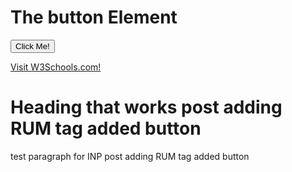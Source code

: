 <html>
<head>
<script>
    var generateUniqueID = function () {
    return "v2-" + Date.now() + "-" + (Math.floor(Math.random() * 8999999999999) + 1e12)
},
    firstHiddenTime = -1,
    initHiddenTime = function () {
        return document.visibilityState === "hidden" ? 0 : Infinity
    },
    trackChanges = function () {
        onHidden(function (n) {
            var t = n.timeStamp;
            firstHiddenTime = t
        }, !0)
    },
    getVisibilityWatcher = function () {
        return firstHiddenTime < 0 && (window.__WEB_VITALS_POLYFILL__ ? (firstHiddenTime = window.webVitals.firstHiddenTime, firstHiddenTime === Infinity && trackChanges()) : (firstHiddenTime = initHiddenTime(), trackChanges()), onBFCacheRestore(function () {
            setTimeout(function () {
                firstHiddenTime = initHiddenTime();
                trackChanges()
            }, 0)
        })), {
            get firstHiddenTime() {
                return firstHiddenTime
            }
        }
    },
    getRating = function (n, t) {
        return n > t[1] ? "poor" : n > t[0] ? "needs-improvement" : "good"
    },
    bindReporter = function (n, t, i, r) {
        var u, f;
        return function (e) {
            t.value >= 0 && (e || r) && (f = t.value - (u || 0), (f || u === undefined) && (u = t.value, t.delta = f, t.rating = getRating(t.value, i), n(t)))
        }
    },
    onHidden = function (n, t) {
        var i = function (r) {
            (r.type === "pagehide" || document.visibilityState === "hidden") && (n(r), t && (removeEventListener("visibilitychange", i, !0), removeEventListener("pagehide", i, !0)))
        };
        addEventListener("visibilitychange", i, !0);
        addEventListener("pagehide", i, !0)
    },
    observe = function (n, t, i) {
        try {
            if (PerformanceObserver.supportedEntryTypes.includes(n)) {
                var r = new PerformanceObserver(function (n) {
                    Promise.resolve().then(function () {
                        t(n.getEntries())
                    })
                });
                return r.observe(Object.assign({
                    type: n,
                    buffered: !0
                }, i || {})), r
            }
        } catch (u) { }
        return
    },
    doubleRAF = function (n) {
        requestAnimationFrame(function () {
            return requestAnimationFrame(function () {
                return n()
            })
        })
    },
    FCPThresholds = [1800, 3e3],
    getFCP = function (n, t) {
        whenActivated(function () {
            var f = getVisibilityWatcher(),
                i = initMetric("FCP"),
                r, e = function (n) {
                    n.forEach(function (n) {
                        n.name === "first-contentful-paint" && (u.disconnect(), n.startTime < f.firstHiddenTime && (i.value = Math.max(n.startTime - getActivationStart(), 0), i.entries.push(n), r(!0)))
                    })
                },
                u = observe("paint", e);
            u && (r = bindReporter(n, i, FCPThresholds, t), onBFCacheRestore(function (u) {
                i = initMetric("FCP");
                r = bindReporter(n, i, FCPThresholds, t);
                doubleRAF(function () {
                    i.value = performance.now() - u.timeStamp;
                    r(!0)
                })
            }))
        })
    },
    getNavigationEntryFromPerformanceTiming = function () {
        var t = performance.timing,
            i = performance.navigation.type,
            r = {
                entryType: "navigation",
                startTime: 0,
                type: i == 2 ? "back_forward" : i === 1 ? "reload" : "navigate"
            };
        for (var n in t) n !== "navigationStart" && n !== "toJSON" && (r[n] = Math.max(t[n] - t.navigationStart, 0));
        return r
    },
    getNavigationEntry = function () {
        return window.__WEB_VITALS_POLYFILL__ ? window.performance && (performance.getEntriesByType && performance.getEntriesByType("navigation")[0] || getNavigationEntryFromPerformanceTiming()) : window.performance && performance.getEntriesByType && performance.getEntriesByType("navigation")[0]
    },
    bfcacheRestoreTime = -1,
    getBFCacheRestoreTime = function () {
        return bfcacheRestoreTime
    },
    onBFCacheRestore = function (n) {
        addEventListener("pageshow", function (t) {
            t.persisted && (bfcacheRestoreTime = t.timeStamp, n(t))
        }, !0)
    },
    getActivationStart = function () {
        var n = getNavigationEntry();
        return n && n.activationStart || 0
    },
    initMetric = function (n, t) {
        var r = getNavigationEntry(),
            i = "navigate";
        return getBFCacheRestoreTime() >= 0 ? i = "back-forward-cache" : r && (document.prerendering || getActivationStart() > 0 ? i = "prerender" : document.wasDiscarded ? i = "restore" : r.type && (i = r.type.replace(/_/g, "-"))), {
            name: n,
            value: typeof t == "undefined" ? -1 : t,
            rating: "good",
            delta: 0,
            entries: [],
            id: generateUniqueID(),
            navigationType: i
        }
    },
    reportedMetricIDs = {},
    LCPThresholds = [2500, 4e3],
    getLCP = function (n, t) {
        whenActivated(function () {
            var o = getVisibilityWatcher(),
                i = initMetric("LCP"),
                r, e = function (n) {
                    var t = n[n.length - 1];
                    t && t.startTime < o.firstHiddenTime && (i.value = Math.max(t.startTime - getActivationStart(), 0), i.entries = [t], r(!1))
                },
                u = observe("largest-contentful-paint", e),
                f;
            u && (r = bindReporter(n, i, LCPThresholds, t), f = runOnce(function () {
                reportedMetricIDs[i.id] || (e(u.takeRecords()), u.disconnect(), reportedMetricIDs[i.id] = !0, r(!0))
            }), ["keydown", "click"].forEach(function (n) {
                addEventListener(n, f, !0)
            }), onHidden(f), onBFCacheRestore(function (u) {
                i = initMetric("LCP");
                r = bindReporter(n, i, LCPThresholds, t);
                doubleRAF(function () {
                    i.value = performance.now() - u.timeStamp;
                    reportedMetricIDs[i.id] = !0;
                    r(!0)
                })
            }))
        })
    },
    runOnce = function (n) {
        var t = !1;
        return function (i) {
            t || (n(i), t = !0)
        }
    },
    CLSThresholds = [.1, .25],
    getCLS = function (n, t) {
        getFCP(runOnce(function () {
            var i = initMetric("CLS", 0),
                r, u = 0,
                f = [],
                e = function (n) {
                    n.forEach(function (n) {
                        if (!n.hadRecentInput) {
                            var t = f[0],
                                i = f[f.length - 1];
                            u && n.startTime - i.startTime < 1e3 && n.startTime - t.startTime < 5e3 ? (u += n.value, f.push(n)) : (u = n.value, f = [n])
                        }
                    });
                    u > i.value && (i.value = u, i.entries = f, r(!0))
                },
                o = observe("layout-shift", e);
            o && (r = bindReporter(n, i, CLSThresholds, t), onHidden(function () {
                e(o.takeRecords());
                r(!0)
            }), onBFCacheRestore(function () {
                u = 0;
                i = initMetric("CLS", 0);
                r = bindReporter(n, i, CLSThresholds, t);
                doubleRAF(function () {
                    return r()
                })
            }), setTimeout(r, 0))
        }))
    },
    whenActivated = function (n) {
        document.prerendering ? addEventListener("prerenderingchange", function () {
            return n()
        }, !0) : n()
    },
    interactionCountEstimate = 0,
    minKnownInteractionId = Infinity,
    maxKnownInteractionId = 0,
    updateEstimate = function (n) {
        n.forEach(function (n) {
            n.interactionId && (minKnownInteractionId = Math.min(minKnownInteractionId, n.interactionId), maxKnownInteractionId = Math.max(maxKnownInteractionId, n.interactionId), interactionCountEstimate = maxKnownInteractionId ? (maxKnownInteractionId - minKnownInteractionId) / 7 + 1 : 0)
        })
    },
    po, getInteractionCount = function () {
        return po ? interactionCountEstimate : performance.interactionCount || 0
    },
    initInteractionCountPolyfill = function () {
        "interactionCount" in performance || po || (po = observe("event", updateEstimate, {
            type: "event",
            buffered: !0,
            durationThreshold: 0
        }))
    },
    INPThresholds = [200, 500],
    prevInteractionCount = 0,
    getInteractionCountForNavigation = function () {
        return getInteractionCount() - prevInteractionCount
    },
    MAX_INTERACTIONS_TO_CONSIDER = 10,
    longestInteractionList = [],
    longestInteractionMap = {},
    processEntry = function (n) {
        var r = longestInteractionList[longestInteractionList.length - 1],
            t = longestInteractionMap[n.interactionId],
            i;
        (t || longestInteractionList.length < MAX_INTERACTIONS_TO_CONSIDER || n.duration > r.latency) && (t ? (t.entries.push(n), t.latency = Math.max(t.latency, n.duration)) : (i = {
            id: n.interactionId,
            latency: n.duration,
            entries: [n]
        }, longestInteractionMap[i.id] = i, longestInteractionList.push(i)), longestInteractionList.sort(function (n, t) {
            return t.latency - n.latency
        }), longestInteractionList.splice(MAX_INTERACTIONS_TO_CONSIDER).forEach(function (n) {
            delete longestInteractionMap[n.id]
        }))
    },
    estimateP98LongestInteraction = function () {
        var n = Math.min(longestInteractionList.length - 1, Math.floor(getInteractionCountForNavigation() / 50));
        return longestInteractionList[n]
    },
    getINP = function (n, t) {
        t = t || {};
        whenActivated(function () {
            initInteractionCountPolyfill();
            var i = initMetric("INP"),
                r, f = function (n) {
                    n.forEach(function (n) {
                        if (n.interactionId && processEntry(n), n.entryType === "first-input") {
                            var t = !longestInteractionList.some(function (t) {
                                return t.entries.some(function (t) {
                                    return n.duration === t.duration && n.startTime === t.startTime
                                })
                            });
                            t && processEntry(n)
                        }
                    });
                    var t = estimateP98LongestInteraction();
                    t && t.latency !== i.value && (i.value = t.latency, i.entries = t.entries, r(!0))
                },
                u = observe("event", f, {
                    durationThreshold: t.durationThreshold || 40
                });
            r = bindReporter(n, i, INPThresholds, t.reportAllChanges);
            u && ("interactionId" in PerformanceEventTiming.prototype && u.observe({
                type: "first-input",
                buffered: !0
            }), onHidden(function () {
                f(u.takeRecords());
                i.value < 0 && getInteractionCountForNavigation() > 0 && (i.value = 0, i.entries = []);
                r(!0)
            }), onBFCacheRestore(function () {
                longestInteractionList = [];
                prevInteractionCount = getInteractionCount();
                i = initMetric("INP");
                r = bindReporter(n, i, INPThresholds, t.reportAllChanges)
            }))
        })
    },
    windowCurrent = parent.window || window,
    WindowEvent, VisibilityType;
(function (n) {
    n.Load = "load";
    n.BeforeUnload = "beforeunload";
    n.Abort = "abort";
    n.Error = "error";
    n.Unload = "unload"
})(WindowEvent || (WindowEvent = {})),
    function (n) {
        n[n.Focus = 0] = "Focus";
        n[n.Blur = 1] = "Blur"
    }(VisibilityType || (VisibilityType = {}));
var AjaxTiming = function () {
    function n(n, t, i, r) {
        var u = this;
        this.getPerformanceTimings = function (n) {
            u.connect = n.connectEnd - n.connectStart;
            u.dns = n.domainLookupEnd - n.domainLookupStart;
            u.duration = n.duration;
            u.load = n.responseEnd - n.responseStart;
            u.wait = n.responseStart - n.requestStart;
            u.start = n.startTime;
            u.redirect = n.redirectEnd - n.redirectStart;
            n.secureConnectionStart && (u.ssl = n.connectEnd - n.secureConnectionStart)
        };
        this.url = n;
        this.method = t;
        this.isAsync = i;
        this.open = r
    }
    return n
}(),
    ProfilerJsError = function () {
        function n(n, t, i) {
            this.count = 0;
            this.message = n;
            this.url = t;
            this.lineNumber = i
        }
        return n.createText = function (n, t, i) {
            return [n, t, i].join(":")
        }, n.prototype.getText = function () {
            return n.createText(this.message, this.url, this.lineNumber)
        }, n
    }(),
    ProfilerEventManager = function () {
        function n() {
            this.events = [];
            this.hasAttachEvent = !!window.attachEvent
        }
        return n.prototype.add = function (n, t, i) {
            this.events.push({
                type: n,
                target: t,
                func: i
            });
            this.hasAttachEvent ? t.attachEvent("on" + n, i) : t.addEventListener(n, i, !1)
        }, n.prototype.remove = function (n, t, i) {
            this.hasAttachEvent ? t.detachEvent(n, i) : t.removeEventListener(n, i, !1);
            var r = this.events.indexOf({
                type: n,
                target: t,
                func: i
            });
            r !== 1 && this.events.splice(r, 1)
        }, n.prototype.clear = function () {
            for (var n, i = this.events, t = 0; t < i.length; t++) n = i[t], this.remove(n.type, n.target, n.func);
            this.events = []
        }, n
    }(),
    AjaxRequestsHandler = function () {
        function n() {
            var t = this;
            this.fetchRequests = [];
            this.fetchEntriesIndices = {};
            this.compareEntriesDelay = 100;
            this.hasPerformance = typeof performance == "object" && typeof window.performance.now == "function" && typeof window.performance.getEntriesByType == "function";
            this.captureFetchRequests = function () {
                var n = [],
                    i = t,
                    r = function (n) {
                        return n
                    },
                    u = function (n) {
                        return Promise.reject(n)
                    };
                window.fetch && (window.fetch = function (t) {
                    return function () {
                        for (var o, f, s = [], e = 0; e < arguments.length; e++) s[e] = arguments[e];
                        return o = 0, f = Promise.resolve(s), f = f.then(function (t) {
                            var r, u = {},
                                e, f;
                            if (t.length && t.length >= 1) r = t[0], t.length > 1 && (u = t[1]);
                            else return [];
                            return e = "GET", u.method && (e = u.method), o = n.length, f = "", f = typeof r != "object" || !r ? r : Array.isArray(r) && r.length > 0 ? r[0] : r.url, f && n.push(new AjaxTiming(f, e, !0, i.now())), [r, u]
                        }, r), f = f.then(function (n) {
                            return t.apply(void 0, n)
                        }), f.then(function (t) {
                            var r = n[o],
                                u = i.fetchRequests;
                            return i.processPerformanceEntries(r, u), t
                        }, u)
                    }
                }(window.fetch))
            };
            this.captureFetchRequests();
            n.startAjaxCapture(this)
        }
        return n.prototype.getAjaxRequests = function () {
            return this.fetchRequests
        }, n.prototype.clear = function () {
            this.fetchRequests = []
        }, n.prototype.now = function () {
            return this.hasPerformance ? window.performance.now() : (new Date).getTime()
        }, n.prototype.processPerformanceEntries = function (n, t) {
            var i = this;
            setTimeout(function () {
                var f, o, s, h, e;
                if (i.hasPerformance) {
                    var u = n.url,
                        r = [],
                        c = performance.getEntriesByType("resource");
                    for (f = 0, o = c; f < o.length; f++) s = o[f], s.name === u && r.push(s);
                    if (t.push(n), r.length !== 0) {
                        if (i.fetchEntriesIndices[u] || (i.fetchEntriesIndices[u] = []), r.length === 1) {
                            n.getPerformanceTimings(r[0]);
                            i.fetchEntriesIndices[u].push(0);
                            return
                        }
                        h = i.fetchEntriesIndices[u];
                        for (e in r)
                            if (h.indexOf(e) === -1) {
                                n.getPerformanceTimings(r[e]);
                                h.push(e);
                                return
                            } n.getPerformanceTimings(r[0])
                    }
                }
            }, i.compareEntriesDelay)
        }, n.startAjaxCapture = function (n) {
            var t = XMLHttpRequest.prototype,
                r = t.open,
                u = t.send,
                i = [];
            n.hasPerformance && typeof window.performance.setResourceTimingBufferSize == "function" && window.performance.setResourceTimingBufferSize(300);
            t.open = function (t, u, f, e, o) {
                this.rpIndex = i.length;
                i.push(new AjaxTiming(u, t, f, n.now()));
                r.call(this, t, u, f === !1 ? !1 : !0, e, o)
            };
            t.send = function (t) {
                var r = this,
                    e = this.onreadystatechange,
                    f;
                (this.onreadystatechange = function (t) {
                    var u = i[r.rpIndex],
                        o, f;
                    if (u) {
                        o = r.readyState;
                        f = !!(r.response && r.response !== null && r.response !== undefined);
                        switch (o) {
                            case 1:
                                u.connectionEstablished = n.now();
                                break;
                            case 2:
                                u.requestReceived = n.now();
                                break;
                            case 3:
                                u.processingTime = n.now();
                                break;
                            case 4:
                                u.complete = n.now();
                                switch (r.responseType) {
                                    case "text":
                                    case "":
                                        typeof r.responseText == "string" && (u.responseSize = r.responseText.length);
                                        break;
                                    case "json":
                                        f && typeof r.response.toString == "function" && (u.responseSize = r.response.toString().length);
                                        break;
                                    case "arraybuffer":
                                        f && typeof r.response.byteLength == "number" && (u.responseSize = r.response.byteLength);
                                        break;
                                    case "blob":
                                        f && typeof r.response.size == "number" && (u.responseSize = r.response.size)
                                }
                                n.processPerformanceEntries(u, n.fetchRequests)
                        }
                        typeof e == "function" && e.call(r, t)
                    }
                }, f = i[this.rpIndex], f) && (t && !isNaN(t.length) && (f.sendSize = t.length), f.send = n.now(), u.call(this, t))
            }
        }, n
    }(),
    RProfiler = function () {
        function n() {
            function r(n) {
                var i = n.target || n.srcElement;
                return i.nodeType == 3 && (i = i.parentNode), t("N/A", i.src || i.URL, -1), !1
            }
            var n = this,
                t, i;
            this.restUrl = "g.3gl.net/jp/906/v3.3.9/M";
            this.startTime = (new Date).getTime();
            this.eventsTimingHandler = new EventsTimingHandler;
            this.inputDelay = new InputDelayHandler;
            this.version = "v3.3.9";
            this.info = {};
            this.hasInsight = !1;
            this.data = {
                start: this.startTime,
                jsCount: 0,
                jsErrors: [],
                loadTime: -1,
                loadFired: window.document.readyState == "complete"
            };
            this.eventManager = new ProfilerEventManager;
            this.setCLS = function (t) {
                var i = t.name,
                    r = t.delta,
                    u = i === "CLS" ? r : undefined;
                n.cls = u
            };
            this.setLCP = function (t) {
                var i = t.name,
                    r = t.delta,
                    u = i === "LCP" ? r : undefined;
                n.lcp = u
            };
            this.setINP = function (t) {
                var i = t.name,
                    r = t.value,
                    u = i === "INP" ? r : undefined;
                    console.log(t.entries, t.entries[0].name,"Entries length : "+t.entries.length,u,i,r);
                    window.inpEventName = t.entries[0].name;
                n.inp = u
            };
            this.recordPageLoad = function () {
                n.data.loadTime = (new Date).getTime();
                n.data.loadFired = !0
            };
            this.addError = function (t, i, r) {
                var s, f, u, e, o;
                for (n.data.jsCount++, s = ProfilerJsError.createText(t, i, r), f = n.data.jsErrors, u = 0, e = f; u < e.length; u++)
                    if (o = e[u], o.getText() == s) {
                        o.count++;
                        return
                    } f.push(new ProfilerJsError(t, i, r))
            };
            this.getAjaxRequests = function () {
                return n.ajaxHandler.getAjaxRequests()
            };
            this.clearAjaxRequests = function () {
                n.ajaxHandler.clear()
            };
            this.addInfo = function (t, i, r) {
                if (!n.isNullOrEmpty(t)) {
                    if (n.isNullOrEmpty(r)) n.info[t] = i;
                    else {
                        if (n.isNullOrEmpty(i)) return;
                        n.isNullOrEmpty(n.info[t]) && (n.info[t] = {});
                        n.info[t][i] = r
                    }
                    n.hasInsight = !0
                }
            };
            this.clearInfo = function () {
                n.info = {};
                n.hasInsight = !1
            };
            this.clearErrors = function () {
                n.data.jsCount = 0;
                n.data.jsErrors = []
            };
            this.getInfo = function () {
                return n.hasInsight ? n.info : null
            };
            this.getEventTimingHandler = function () {
                return n.eventsTimingHandler
            };
            this.getInputDelay = function () {
                return n.inputDelay
            };
            this.getCPWebVitals = function () {
                return getCLS(n.setCLS, !1), getLCP(n.setLCP, !1), getINP(n.setINP, {
                    reportAllChanges: !1
                }), {
                    cls: n.cls,
                    lcp: n.lcp,
                    inp: n.inp
                }
            };
            this.attachIframe = function () {
                var r = window.location.protocol,
                    t = document.createElement("iframe"),
                    i;
                t.src = "about:blank";
                i = t.style;
                i.position = "absolute";
                i.top = "-10000px";
                i.left = "-1000px";
                t.addEventListener("load", function (t) {
                    var u = t.currentTarget,
                        f, i;
                    u && u.contentDocument && (f = u.contentDocument, i = f.createElement("script"), i.type = "text/javascript", i.src = r + "//" + n.restUrl, f.body.appendChild(i))
                });
                document.body && document.body.insertAdjacentElement("afterbegin", t)
            };
            this.eventManager.add(WindowEvent.Load, window, this.recordPageLoad);
            t = this.addError;
            this.ajaxHandler = new AjaxRequestsHandler;
            getCLS(this.setCLS, !1);
            getLCP(this.setLCP, !1);
            getINP(this.setINP, {
                reportAllChanges: !1
            });
            window.opera ? this.eventManager.add(WindowEvent.Error, document, r) : "onerror" in window && (i = window.onerror, window.onerror = function (n, r, u) {
                return (t(n, r, u), !!i) ? i(n, r, u) : !1
            });
            !window.__cpCdnPath || (this.restUrl = window.__cpCdnPath.trim())
        }
        return n.prototype.isNullOrEmpty = function (n) {
            if (n === undefined || n === null) return !0;
            if (typeof n == "string") {
                var t = n;
                return t.trim().length == 0
            }
            return !1
        }, n.prototype.dispatchCustomEvent = function (n) {
            (function (n) {
                function t(n, t) {
                    t = t || {
                        bubbles: !1,
                        cancelable: !1,
                        detail: undefined
                    };
                    var i = document.createEvent("CustomEvent");
                    return i.initCustomEvent(n, t.bubbles, t.cancelable, t.detail), i
                }
                if (typeof n.CustomEvent == "function") return !1;
                t.prototype = Event.prototype;
                n.CustomEvent = t
            })(window);
            var t = new CustomEvent(n);
            window.dispatchEvent(t)
        }, n
    }(),
    InputDelayHandler = function () {
        function n() {
            var n = this;
            this.firstInputDelay = 0;
            this.firstInputTimeStamp = 0;
            this.startTime = 0;
            this.delay = 0;
            this.profileManager = new ProfilerEventManager;
            this.eventTypes = ["click", "mousedown", "keydown", "touchstart", "pointerdown",];
            this.addEventListeners = function () {
                n.eventTypes.forEach(function (t) {
                    n.profileManager.add(t, document, n.onInput)
                })
            };
            this.now = function () {
                return (new Date).getTime()
            };
            this.removeEventListeners = function () {
                n.eventTypes.forEach(function (t) {
                    n.profileManager.remove(t, document, n.onInput)
                })
            };
            this.onInput = function (t) {
                var i, r, u;
                t.cancelable && (i = t.timeStamp > 1e12, n.firstInputTimeStamp = n.now(), r = i || !window.performance, u = r ? n.firstInputTimeStamp : window.performance.now(), n.delay = u - t.timeStamp, t.type == "pointerdown" ? n.onPointerDown() : (n.removeEventListeners(), n.updateFirstInputDelay()))
            };
            this.onPointerUp = function () {
                n.removeEventListeners();
                n.updateFirstInputDelay()
            };
            this.onPointerCancel = function () {
                n.removePointerEventListeners()
            };
            this.removePointerEventListeners = function () {
                n.profileManager.remove("pointerup", document, n.onPointerUp);
                n.profileManager.remove("pointercancel", document, n.onPointerCancel)
            };
            this.updateFirstInputDelay = function () {
                n.delay >= 0 && n.delay < n.firstInputTimeStamp - n.startTime && (n.firstInputDelay = Math.round(n.delay))
            };
            this.startSoftNavigationCapture = function () {
                n.resetSoftNavigationCapture()
            };
            this.resetSoftNavigationCapture = function () {
                n.resetFirstInputDelay();
                n.addEventListeners()
            };
            this.resetFirstInputDelay = function () {
                n.delay = 0;
                n.firstInputDelay = 0;
                n.startTime = 0;
                n.firstInputTimeStamp = 0
            };
            this.startTime = this.now();
            this.addEventListeners()
        }
        return n.prototype.onPointerDown = function () {
            this.profileManager.add("pointerup", document, this.onPointerUp);
            this.profileManager.add("pointercancel", document, this.onPointerCancel)
        }, n.prototype.getFirstInputDelay = function () {
            return this.firstInputDelay
        }, n
    }(),
    EventsTimingHandler = function () {
        function n() {
            var n = this;
            this.hiddenStrings = ["hidden", "msHidden", "webkitHidden", "mozHidden"];
            this.visibilityStrings = ["visibilitychange", "msvisibilitychange", "webkitvisibilitychange", "mozvisibilitychange"];
            this.captureSoftNavigation = !1;
            this.hidden = "hidden";
            this.visibilityChange = "visibilitychange";
            this.visibilityEvents = [];
            this.eventManager = new ProfilerEventManager;
            this.engagementTimeIntervalMs = 1e3;
            this.engagementTime = 0;
            this.firstEngagementTime = 0;
            this.lastEventTimeStamp = 0;
            this.timeoutId = undefined;
            this.startTime = (new Date).getTime();
            this.now = function () {
                return (new Date).getTime()
            };
            this.startVisibilityCapture = function () {
                n.initializeVisibilityProperties();
                document.addEventListener(n.visibilityChange, n.captureFocusEvent, !1)
            };
            this.initializeVisibilityProperties = function () {
                for (var r = n.hiddenStrings, i = 0, t = 0; t < r.length; t++) typeof document[r[t]] != "undefined" && (i = t);
                n.visibilityChange = n.visibilityStrings[i];
                n.hidden = n.hiddenStrings[i]
            };
            this.captureFocusEvent = function () {
                n.updateVisibilityChangeTime();
                document[n.hidden] || n.captureEngagementTime()
            };
            this.updateVisibilityChangeTime = function () {
                document[n.hidden] ? n.captureVisibilityEvent(VisibilityType.Blur) : n.captureVisibilityEvent(VisibilityType.Focus)
            };
            this.onBlur = function () {
                n.captureVisibilityEvent(VisibilityType.Blur)
            };
            this.onFocus = function () {
                n.captureVisibilityEvent(VisibilityType.Focus)
            };
            this.captureVisibilityEvent = function (t) {
                n.visibilityEvents.push({
                    type: t,
                    time: n.now()
                })
            };
            this.captureEngagementTime = function (t) {
                if (t === void 0 && (t = !0), !n.lastEventTimeStamp) {
                    n.engagementTime = n.engagementTimeIntervalMs;
                    n.lastEventTimeStamp = n.now();
                    return
                }
                var i = n.now() - n.lastEventTimeStamp;
                if (n.lastEventTimeStamp = n.now(), t && n.firstEngagementTime === 0 && (n.firstEngagementTime = n.now()), i > 0 && i < n.engagementTimeIntervalMs) {
                    clearTimeout(n.timeoutId);
                    n.engagementTime += i;
                    return
                }
                n.startTimer()
            };
            this.captureMouseMove = function () {
                n.captureEngagementTime(!1)
            };
            this.startTimer = function () {
                n.timeoutId = setTimeout(function () {
                    n.engagementTime += n.engagementTimeIntervalMs
                }, n.engagementTimeIntervalMs)
            };
            this.getFocusAwayTime = function () {
                var i = n.visibilityEvents,
                    t = -1,
                    s, h, o;
                if (i.length === 0) return 0;
                for (var r = t, u = 0, f = t, e = 0; u < i.length;) i[u].type === VisibilityType.Blur && r === t && (r = u), s = f === t && r !== t, i[u].type === VisibilityType.Focus && s && (f = u), h = r !== t && f !== t, h && (o = i[f].time - i[r].time, o > 0 && (e += o), r = t, f = t), u = u + 1;
                return r === i.length - 1 && (e += n.now() - i[r].time), e
            };
            this.getEngagementTime = function () {
                return n.engagementTime
            };
            this.getStartTime = function () {
                return n.startTime
            };
            this.getFirstEngagementTime = function () {
                return n.firstEngagementTime
            };
            this.startSoftNavigationCapture = function () {
                n.captureSoftNavigation = !0
            };
            this.resetSoftNavigationCapture = function () {
                n.resetEngagementMetrics();
                n.visibilityEvents = []
            };
            this.resetEngagementMetrics = function () {
                n.engagementTime = 0;
                n.lastEventTimeStamp = n.now();
                n.firstEngagementTime = 0
            };
            this.clear = function () {
                n.eventManager.clear()
            };
            this.captureEngagementTime(!1);
            this.eventManager.add("scroll", document, this.captureEngagementTime);
            this.eventManager.add("resize", window, this.captureEngagementTime);
            this.eventManager.add("mouseup", document, this.captureEngagementTime);
            this.eventManager.add("keyup", document, this.captureEngagementTime);
            this.eventManager.add("mousemove", document, this.captureMouseMove);
            this.eventManager.add("focus", window, this.onFocus);
            this.eventManager.add("blur", window, this.onBlur);
            this.eventManager.add("focus", document, this.onFocus);
            this.eventManager.add("blur", document, this.onBlur)
        }
        return n
    }(),
    profiler = new RProfiler;
window.RProfiler = profiler;
window.WindowEvent = WindowEvent;
//function init() { window.RProfiler.addInfo('tracepoint', 'bltoken', window.inpEventName); }    window.RProfiler ? init() : window.addEventListener("GlimpseLoaded", init);
    //window.RProfiler.addInfo('tracepoint', 'bltoken', window.inpEventName); 
profiler.dispatchCustomEvent("GlimpseLoaded");
document.onreadystatechange = function () {
    document.readyState === "complete" && profiler.attachIframe()
};
</script>



</head>
<body>
<h1>The button Element</h1>

<button type="button" onclick="alert('Hello world!')">Click Me!</button>
<p><a href="https://www.w3schools.com/">Visit W3Schools.com!</a></p>
 
<h1>Heading that works post adding RUM tag added button</h1>
<p>test paragraph for INP post adding RUM tag added button</p>

<script language="javascript" type="text/javascript">    function init() { window.RProfiler.addInfo('tracepoint', 'bltoken', window.inpEventName;) }    window.RProfiler ? init() : window.addEventListener("GlimpseLoaded", init);
</script>

</body>
</html>
